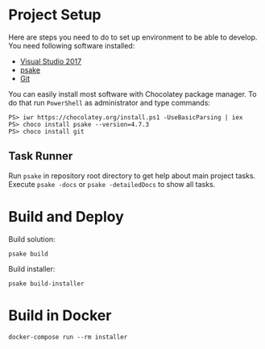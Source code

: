 Project Setup
=============

Here are steps you need to do to set up environment to be able to develop. You need following software installed:

- [Visual Studio 2017](https://www.visualstudio.com/downloads/)
- [psake](https://github.com/psake/psake)
- [Git](https://git-scm.com/)

You can easily install most software with Chocolatey package manager. To do that run `PowerShell` as administrator and type commands:

```
PS> iwr https://chocolatey.org/install.ps1 -UseBasicParsing | iex
PS> choco install psake --version=4.7.3
PS> choco install git
```

Task Runner
-----------

Run `psake` in repository root directory to get help about main project tasks. Execute `psake -docs` or `psake -detailedDocs` to show all tasks.

Build and Deploy
================

Build solution:

```
psake build
```

Build installer:
```
psake build-installer
```

Build in Docker
===============

```
docker-compose run --rm installer
```
